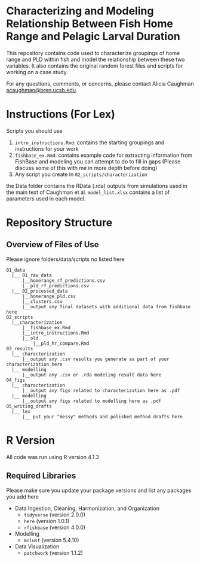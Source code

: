 # Characterizing and Modeling Relationship Between Fish Home Range and Pelagic Larval Duration

This repository contains code used to characterize groupings of home range and PLD within fish and model the relationship between these two variables. It also contains the original random forest files and scripts for working on a case study.

For any questions, comments, or concerns, please contact Alicia Caughman [acaughman@bren.ucsb.edu](acaughman@bren.ucsb.edu).

# Instructions (For Lex)

Scripts you should use

1. `intro_instructions.Rmd`: contains the starting groupings and instructions for your work
2. `fishbase_ex.Rmd`: contains example code for extracting information from FishBase and modeling you can attempt to do to fill in gaps (Please discuss some of this with me in more depth before doing)
3. Any script you create in `02_scripts/characterization`

the Data folder contains the RData (.rda) outputs from simulations used in the main text of Caughman et al. `model_list.xlsx` contains a list of parameters used in each model.

# Repository Structure

## Overview of Files of Use

Please ignore folders/data/scripts no listed here

```
01_data
  |__ 01_raw_data
      |__homerange_rf_predictions.csv
      |__pld_rf_predictions.csv
  |__ 02_processed_data
      |__homerange_pld.csv
      |__clusters.csv
      |__output any final datasets with additional data from fishbase here
02_scripts
  |__characterization
      |__fishbase_ex.Rmd
      |__intro_instructions.Rmd
      |__old
          |__pld_hr_compare.Rmd
03_results
  |__ characterization
      |__output any .csv results you generate as part of your characterization here
  |__ modelling
      |__output any .csv or .rda modeling result data here
04_figs
  |__ characterization
      |__output any figs related to characterization here as .pdf 
  |__ modelling
      |__output any figs related to modelling here as .pdf 
05_writing_drafts
  |__ lex
      |__ put your "messy" methods and polished method drafts here
```

# R Version

All code was run using R version 4.1.3

## Required Libraries

Please make sure you update your package versions and list any packages you add here

+ Data Ingestion, Cleaning, Harmonization, and Organization
  - `tidyverse` (version 2.0.0)
  - `here` (version 1.0.1)
  - `rfishbase` (version 4.0.0)
+ Modelling
  - `mclust` (version 5.4.10)
+ Data Visualization
  - `patchwork` (version 1.1.2)